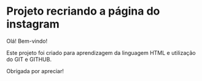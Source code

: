 
# Projeto recriando a página do instagram #

Olá! Bem-vindo!

Este projeto foi criado para aprendizagem da linguagem HTML e utilização do GIT e GITHUB.

Obrigada por apreciar!
